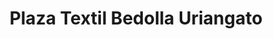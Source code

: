 ---
title: "Plaza Textil Bedolla Uriangato"
url: /uriangato/plaza-textil-bedolla-uriangato/
shop: Textil
---